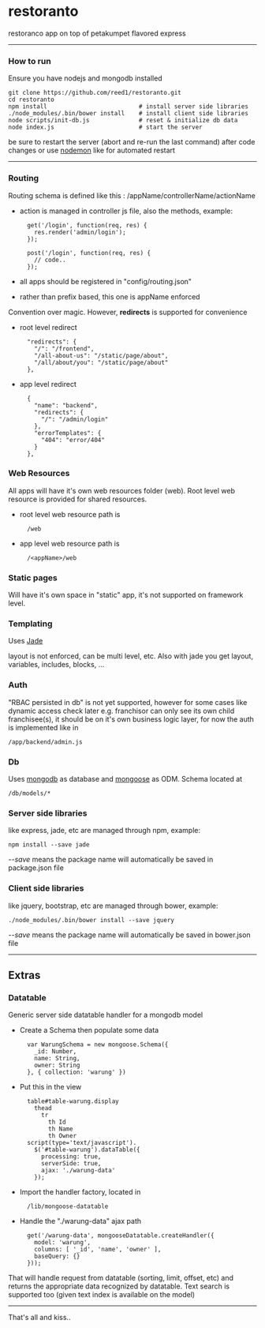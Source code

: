 
# restoranto

restoranco app on top of petakumpet flavored express

***

### How to run

Ensure you have nodejs and mongodb installed

    git clone https://github.com/reed1/restoranto.git
    cd restoranto
    npm install                          # install server side libraries
    ./node_modules/.bin/bower install    # install client side libraries
    node scripts/init-db.js              # reset & initialize db data
    node index.js                        # start the server
    
be sure to restart the server (abort and re-run the last command) after code changes 
or use [nodemon](http://nodemon.io) like for automated restart

***

### Routing

Routing schema is defined like this : /appName/controllerName/actionName

* action is managed in controller js file, also the methods, example:
        
        get('/login', function(req, res) {
          res.render('admin/login');
        });
        
        post('/login', function(req, res) {
          // code..
        });
        
* all apps should be registered in "config/routing.json"
      
* rather than prefix based, this one is appName enforced
 
Convention over magic. However, **redirects** is supported for convenience

* root level redirect

        "redirects": {
          "/": "/frontend",
          "/all-about-us": "/static/page/about",
          "/all/about/you": "/static/page/about"
        },
        
* app level redirect

        {
          "name": "backend",
          "redirects": {
            "/": "/admin/login"
          },
          "errorTemplates": {
            "404": "error/404"
          }
        },

### Web Resources

All apps will have it's own web resources folder (web).
Root level web resource is provided for shared resources.

* root level web resource path is 
        
        /web

* app level web resource path is 

        /<appName>/web

### Static pages

Will have it's own space in "static" app, it's not supported on framework level.

### Templating

Uses [Jade](http://www.jade-lang.com)

layout is not enforced, can be multi level, etc.
Also with jade you get layout, variables, includes, blocks, ...

### Auth

"RBAC persisted in db" is not yet supported, 
however for some cases like dynamic access check later e.g. franchisor can only see its own child franchisee(s),
it should be on it's own business logic layer, for now the auth is implemented like in 

    /app/backend/admin.js

### Db

Uses [mongodb](http://www.mongodb.org) as database and [mongoose](http://mongoosejs.com) as ODM.
Schema located at

    /db/models/*

### Server side libraries

like express, jade, etc are managed through npm, example:
  
    npm install --save jade
    
_--save_ means the package name will automatically be saved in package.json file

### Client side libraries

like jquery, bootstrap, etc are managed through bower, example:
  
    ./node_modules/.bin/bower install --save jquery

_--save_ means the package name will automatically be saved in bower.json file
    
***

## Extras

### Datatable

Generic server side datatable handler for a mongodb model

* Create a Schema then populate some data

        var WarungSchema = new mongoose.Schema({
          _id: Number,
          name: String,
          owner: String
        }, { collection: 'warung' })
        
* Put this in the view

        table#table-warung.display
          thead
            tr
              th Id
              th Name
              th Owner
        script(type='text/javascript').
          $('#table-warung').dataTable({
            processing: true,
            serverSide: true,
            ajax: './warung-data'
          });

* Import the handler factory, located in 

        /lib/mongoose-datatable
     
* Handle the "./warung-data" ajax path

        get('/warung-data', mongooseDatatable.createHandler({
          model: 'warung',
          columns: [ '_id', 'name', 'owner' ],
          baseQuery: {}
        }));
        
That will handle request from datatable (sorting, limit, offset, etc) and returns the appropriate data
recognized by datatable. Text search is supported too (given text index is available on the model)

***

That's all and kiss..
